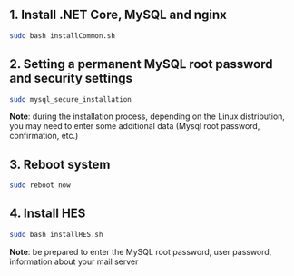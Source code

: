 
## 1. Install .NET Core, MySQL and nginx

```bash
sudo bash installCommon.sh
```
## 2. Setting a permanent MySQL root password and security settings
 
```bash
sudo mysql_secure_installation
```
**Note**:  during the installation process, depending on the Linux distribution, you may need to enter some additional data (Mysql root password, confirmation, etc.)
## 3. Reboot system
```bash
sudo reboot now
```

## 4. Install HES
```bash
sudo bash installHES.sh
```
**Note**: be prepared to enter the MySQL root password, user password, information about your mail server


